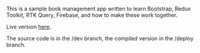 This is a sample book management app written to learn Bootstrap, Redux Toolkit, RTK Query, Firebase, and how to make these work together.

Live version [here](https://mybooks.cyclic.app/).

The source code is in the /dev branch, the compiled version in the /deploy branch.